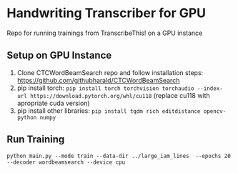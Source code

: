 # Handwriting Transcriber for GPU
Repo for running trainings from TranscribeThis! on a GPU instance

## Setup on GPU Instance
1. Clone CTCWordBeamSearch repo and follow installation steps: https://github.com/githubharald/CTCWordBeamSearch
2. pip install torch: `pip install torch torchvision torchaudio --index-url https://download.pytorch.org/whl/cu118`
(replace cu118 with apropriate cuda version)
3. pip install other libraries: `pip install tqdm rich editdistance opencv-python numpy`

## Run Training
`python main.py --mode train --data-dir ../large_iam_lines  --epochs 20 --decoder wordbeamsearch --device cpu`
